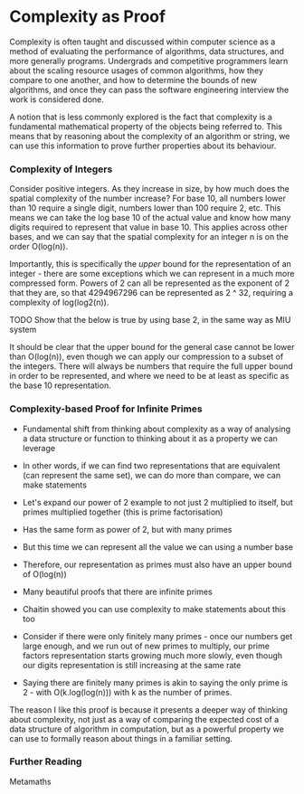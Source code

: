 # Complexity as Proof

Complexity is often taught and discussed within computer science as a method of
evaluating the performance of algorithms, data structures, and more generally
programs. Undergrads and competitive programmers learn about the scaling
resource usages of common algorithms, how they compare to one another, and how
to determine the bounds of new algorithms, and once they can pass the
software engineering interview the work is considered done.

A notion that is less commonly explored is the fact that complexity is a
fundamental mathematical property of the objects being referred to. This means
that by reasoning about the complexity of an algorithm or string, we can use
this information to prove further properties about its behaviour.

### Complexity of Integers

Consider positive integers. As they increase in size, by how much does
the spatial complexity of the number increase? For base 10, all numbers lower
than 10 require a single digit, numbers lower than 100 require 2, etc. This
means we can take the log base 10 of the actual value and know how many digits
required to represent that value in base 10. This applies across
other bases, and we can say that the spatial complexity for an integer n is on the
order O(log(n)).

Importantly, this is specifically the _upper_ bound for the representation of
an integer - there are some exceptions which we can
represent in a much more compressed form. Powers of 2 can all be represented as
the exponent of 2 that they are, so that 4294967296 can be represented as 2 ^
32, requiring a complexity of log(log2(n)).

TODO Show that the below is true by using base 2, in the same way as MIU system

It
should be clear that the upper bound for the general case cannot be
lower than O(log(n)), even though we can apply our compression to a subset of
the integers. There will always be numbers that require the full upper bound
in order to be represented, and where we need to be at least as specific as the
base 10 representation.

### Complexity-based Proof for Infinite Primes

- Fundamental shift from thinking about complexity as a way of analysing a data
structure or function to thinking about it as a property we can leverage
- In other words, if we can find two representations that are equivalent (can
represent the same set), we can do more than compare, we can make statements

- Let's expand our power of 2 example to not just 2 multiplied to itself, but
primes multiplied together (this is prime factorisation)
- Has the same form as power of 2, but with many primes
- But this time we can represent all the value we can using a number base
- Therefore, our representation as primes must also have an upper bound of O(log(n))

- Many beautiful proofs that there are infinite primes
- Chaitin showed you can use complexity to make statements about this too
- Consider if there were only finitely many primes - once our numbers get large
enough, and we run out of new primes to multiply, our prime factors
representation starts growing much more slowly, even though our digits
representation is still increasing at the same rate
- Saying there are finitely many primes is akin to saying the only prime is 2 -
with O(k.log(log(n))) with k as the number of primes.

The reason I like this proof is because it presents a deeper way of thinking
about complexity, not just as a way of comparing the expected cost of a data
structure of algorithm in computation, but as a powerful property we can use
to formally reason about things in a familiar setting.

### Further Reading

Metamaths
